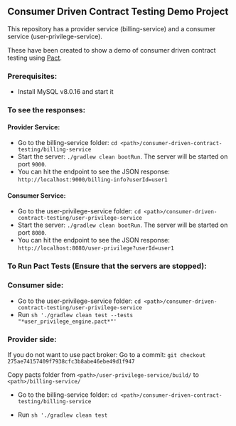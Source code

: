 ## Consumer Driven Contract Testing Demo Project

This repository has a provider service (billing-service) and a consumer service (user-privilege-service).

These have been created to show a demo of consumer driven contract testing using [Pact](https://docs.pact.io/).

### Prerequisites:
- Install MySQL v8.0.16 and start it

### To see the responses:
#### Provider Service:
- Go to the billing-service folder:
`cd <path>/consumer-driven-contract-testing/billing-service`
- Start the server: `./gradlew clean bootRun`. The server will be started on port `9000`.
- You can hit the endpoint to see the JSON response: `http://localhost:9000/billing-info?userId=user1`
#### Consumer Service:
- Go to the user-privilege-service folder:
`cd <path>/consumer-driven-contract-testing/user-privilege-service`
- Start the server: `./gradlew clean bootRun`. The server will be started on port `8080`.
- You can hit the endpoint to see the JSON response: `http://localhost:8080/user-privilege?userId=user1`

### To Run Pact Tests (Ensure that the servers are stopped):
### Consumer side:
- Go to the user-privilege-service folder:
`cd <path>/consumer-driven-contract-testing/user-privilege-service`
- Run `sh './gradlew clean test --tests "*user_privilege_engine.pact*"'`
### Provider side:
If you do not want to use pact broker:
Go to a commit: `git checkout 275ae74157409f7938cfc3b8abe46ebe49d1f947`

Copy pacts folder from `<path>/user-privilege-service/build/` to `<path>/billing-service/`

- Go to the billing-service folder:
`cd <path>/consumer-driven-contract-testing/billing-service`

- Run `sh './gradlew clean test`